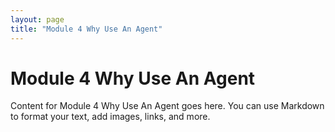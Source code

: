 ```yaml
---
layout: page
title: "Module 4 Why Use An Agent"
---
```


# Module 4 Why Use An Agent

Content for Module 4 Why Use An Agent goes here. You can use Markdown to format your text, add images, links, and more.

